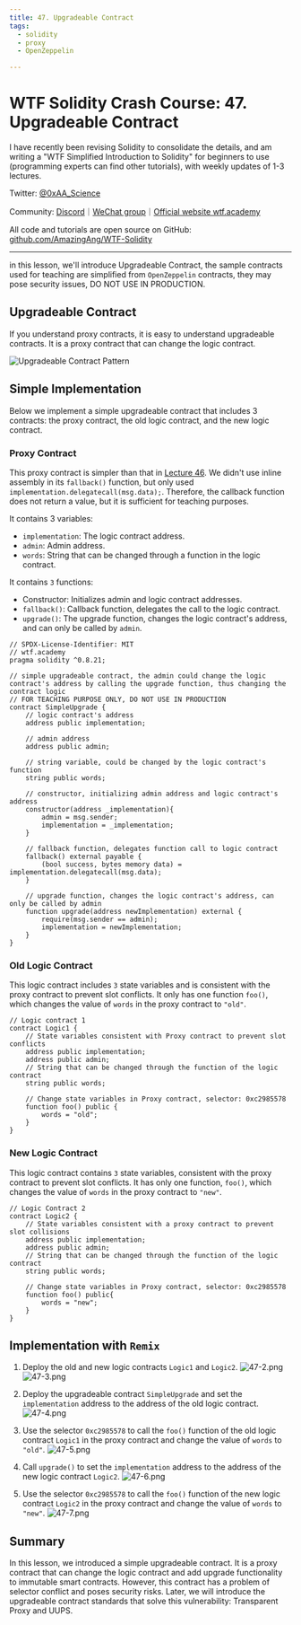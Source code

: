 ```yaml
---
title: 47. Upgradeable Contract
tags:
  - solidity
  - proxy
  - OpenZeppelin

---
```


# WTF Solidity Crash Course: 47. Upgradeable Contract

I have recently been revising Solidity to consolidate the details, and am writing a "WTF Simplified Introduction to Solidity" for beginners to use (programming experts can find other tutorials), with weekly updates of 1-3 lectures.

Twitter: [@0xAA_Science](https://twitter.com/0xAA_Science)

Community: [Discord](https://discord.gg/5akcruXrsk)｜[WeChat group](https://docs.google.com/forms/d/e/1FAIpQLSe4KGT8Sh6sJ7hedQRuIYirOoZK_85miz3dw7vA1-YjodgJ-A/viewform?usp=sf_link)｜[Official website wtf.academy](https://wtf.academy)

All code and tutorials are open source on GitHub: [github.com/AmazingAng/WTF-Solidity](https://github.com/AmazingAng/WTF-Solidity)

-----

in this lesson, we'll introduce Upgradeable Contract, the sample contracts used for teaching are simplified from `OpenZeppelin` contracts, they may pose security issues, DO NOT USE IN PRODUCTION.

## Upgradeable Contract

If you understand proxy contracts, it is easy to understand upgradeable contracts. It is a proxy contract that can change the logic contract.

![Upgradeable Contract Pattern](./img/47-1.png)

## Simple Implementation

Below we implement a simple upgradeable contract that includes 3 contracts: the proxy contract, the old logic contract, and the new logic contract.

### Proxy Contract

This proxy contract is simpler than that in [Lecture 46](https://github.com/AmazingAng/WTF-Solidity/blob/main/Languages/en/46_ProxyContract_en/readme.md). We didn't use inline assembly in its `fallback()` function, but only used `implementation.delegatecall(msg.data);`. Therefore, the callback function does not return a value, but it is sufficient for teaching purposes.

It contains 3 variables:
- `implementation`: The logic contract address.
- `admin`: Admin address.
- `words`: String that can be changed through a function in the logic contract.

It contains `3` functions:

- Constructor: Initializes admin and logic contract addresses.
- `fallback()`: Callback function, delegates the call to the logic contract.
- `upgrade()`: The upgrade function, changes the logic contract's address, and can only be called by `admin`.

```solidity
// SPDX-License-Identifier: MIT
// wtf.academy
pragma solidity ^0.8.21;

// simple upgradeable contract, the admin could change the logic contract's address by calling the upgrade function, thus changing the contract logic
// FOR TEACHING PURPOSE ONLY, DO NOT USE IN PRODUCTION
contract SimpleUpgrade {
    // logic contract's address
    address public implementation; 

    // admin address
    address public admin;

    // string variable, could be changed by the logic contract's function
    string public words; 

    // constructor, initializing admin address and logic contract's address
    constructor(address _implementation){
        admin = msg.sender;
        implementation = _implementation;
    }

    // fallback function, delegates function call to logic contract
    fallback() external payable {
        (bool success, bytes memory data) = implementation.delegatecall(msg.data);
    }

    // upgrade function, changes the logic contract's address, can only be called by admin
    function upgrade(address newImplementation) external {
        require(msg.sender == admin);
        implementation = newImplementation;
    }
}
```

### Old Logic Contract

This logic contract includes `3` state variables and is consistent with the proxy contract to prevent slot conflicts. It only has one function `foo()`, which changes the value of `words` in the proxy contract to `"old"`.

```solidity
// Logic contract 1
contract Logic1 {
    // State variables consistent with Proxy contract to prevent slot conflicts
    address public implementation; 
    address public admin;
    // String that can be changed through the function of the logic contract  
    string public words; 

    // Change state variables in Proxy contract, selector: 0xc2985578
    function foo() public {
        words = "old";
    }
}
```

### New Logic Contract

This logic contract contains `3` state variables, consistent with the proxy contract to prevent slot conflicts. It has only one function, `foo()`, which changes the value of `words` in the proxy contract to `"new"`.

```solidity
// Logic Contract 2
contract Logic2 {
    // State variables consistent with a proxy contract to prevent slot collisions
    address public implementation; 
    address public admin;
    // String that can be changed through the function of the logic contract  
    string public words; 

    // Change state variables in Proxy contract, selector: 0xc2985578
    function foo() public{
        words = "new";
    }
}
```

## Implementation with `Remix`

1. Deploy the old and new logic contracts `Logic1` and `Logic2`.
![47-2.png](./img/47-2.png)
![47-3.png](./img/47-3.png)

2. Deploy the upgradeable contract `SimpleUpgrade` and set the `implementation` address to the address of the old logic contract.
![47-4.png](./img/47-4.png)

3. Use the selector `0xc2985578` to call the `foo()` function of the old logic contract `Logic1` in the proxy contract and change the value of `words` to `"old"`.
![47-5.png](./img/47-5.png)

4. Call `upgrade()` to set the `implementation` address to the address of the new logic contract `Logic2`.
![47-6.png](./img/47-6.png)

5. Use the selector `0xc2985578` to call the `foo()` function of the new logic contract `Logic2` in the proxy contract and change the value of `words` to `"new"`.
![47-7.png](./img/47-7.png)

## Summary

In this lesson, we introduced a simple upgradeable contract. It is a proxy contract that can change the logic contract and add upgrade functionality to immutable smart contracts. However, this contract has a problem of selector conflict and poses security risks. Later, we will introduce the upgradeable contract standards that solve this vulnerability: Transparent Proxy and UUPS.
